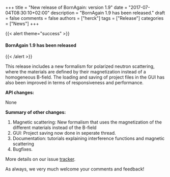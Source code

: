 +++
title = "New release of BornAgain: version 1.9"
date = "2017-07-04T08:30:10+02:00"
description = "BornAgain 1.9 has been released."
draft = false
comments = false
authors = ["herck"]
tags = ["Release"]
categories = ["News"]
+++

{{< alert theme="success" >}}
#### BornAgain 1.9 has been released
{{< /alert >}}


This release includes a new formalism for polarized neutron scattering, where the materials are defined by their magnetization instead of a homogeneous B-field.
The loading and saving of project files in the GUI has also been improved in terms of responsiveness and performance.

**API changes:**

None

**Summary of other changes:**

1. Magnetic scattering: New formalism that uses the magnetization of the different materials instead of the B-field
1. GUI: Project saving now done in seperate thread.
1. Documentation: tutorials explaining interference functions and magnetic scattering
1. Bugfixes.

More details on our issue [tracker](http://apps.jcns.fz-juelich.de/redmine/versions/41).

As always, we very much welcome your comments and feedback!
